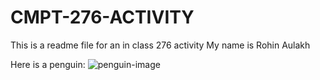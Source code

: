 # CMPT-276-ACTIVITY

This is a readme file for an in class 276 activity
My name is Rohin Aulakh

Here is a penguin: ![penguin-image](https://www.whoi.edu/wp-content/uploads/2021/07/graphics-SIPEX_P_Kimball-f16433856-c.jpg)
